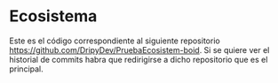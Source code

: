 # Ecosistema
Este es el código correspondiente al siguiente repositorio https://github.com/DripyDev/PruebaEcosistem-boid. Si se quiere ver el historial de commits habra que redirigirse a dicho repositorio que es el principal.
